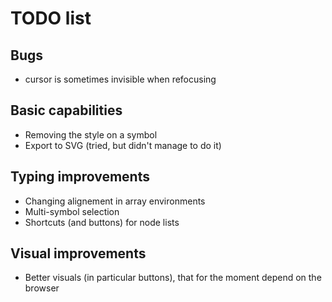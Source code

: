 # TODO list

## Bugs
- cursor is sometimes invisible when refocusing

## Basic capabilities
- Removing the style on a symbol
- Export to SVG (tried, but didn't manage to do it)

## Typing improvements
- Changing alignement in array environments
- Multi-symbol selection
- Shortcuts (and buttons) for node lists

## Visual improvements
- Better visuals (in particular buttons), that for the moment depend on the browser
